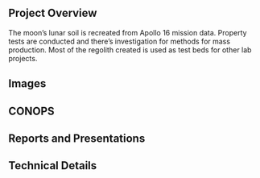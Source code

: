## Project Overview
The moon’s lunar soil is recreated from Apollo 16 mission data. Property tests are conducted and there’s investigation for methods for mass production. Most of the regolith created is used as test beds for other lab projects.

## Images

## CONOPS

## Reports and Presentations

## Technical Details